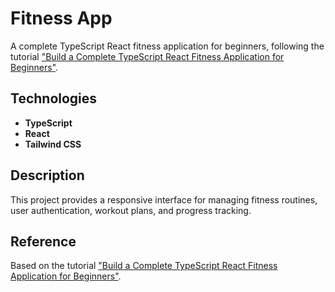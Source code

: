 # Fitness App

A complete TypeScript React fitness application for beginners, following the tutorial ["Build a Complete TypeScript React Fitness Application for Beginners"](https://youtu.be/I2NNxr3WPDo?si=KOavPa6801JmBv10).

## Technologies

- **TypeScript**
- **React**
- **Tailwind CSS**

## Description

This project provides a responsive interface for managing fitness routines, user authentication, workout plans, and progress tracking.

## Reference

Based on the tutorial ["Build a Complete TypeScript React Fitness Application for Beginners"](https://youtu.be/I2NNxr3WPDo?si=KOavPa6801JmBv10).
